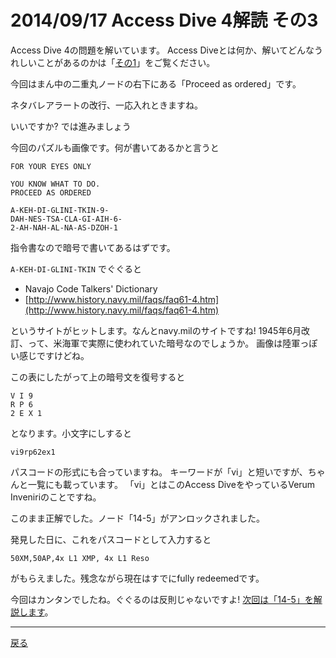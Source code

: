 # 2014/09/17 Access Dive 4解読 その3

Access Dive 4の問題を解いています。
Access Diveとは何か、解いてどんなうれしいことがあるのかは「[その1](./ad4_intro.md)」をご覧ください。

今回はまん中の二重丸ノードの右下にある「Proceed as ordered」です。

ネタバレアラートの改行、一応入れときますね。








いいですか? では進みましょう







今回のパズルも画像です。何が書いてあるかと言うと

```
FOR YOUR EYES ONLY

YOU KNOW WHAT TO DO.
PROCEED AS ORDERED

A-KEH-DI-GLINI-TKIN-9-
DAH-NES-TSA-CLA-GI-AIH-6-
2-AH-NAH-AL-NA-AS-DZOH-1
```

指令書なので暗号で書いてあるはずです。

`A-KEH-DI-GLINI-TKIN` でぐぐると

- Navajo Code Talkers' Dictionary
- [http://www.history.navy.mil/faqs/faq61-4.htm](http://www.history.navy.mil/faqs/faq61-4.htm)

というサイトがヒットします。なんとnavy.milのサイトですね!
1945年6月改訂、って、米海軍で実際に使われていた暗号なのでしょうか。
画像は陸軍っぽい感じですけどね。

この表にしたがって上の暗号文を復号すると

```
V I 9
R P 6
2 E X 1
```

となります。小文字にしすると

`vi9rp62ex1`

パスコードの形式にも合っていますね。
キーワードが「vi」と短いですが、ちゃんと一覧にも載っています。
「vi」とはこのAccess DiveをやっているVerum Inveniriのことですね。

このまま正解でした。ノード「14-5」がアンロックされました。

発見した日に、これをパスコードとして入力すると

`50XM,50AP,4x L1 XMP, 4x L1 Reso`

がもらえました。残念ながら現在はすでにfully redeemedです。

今回はカンタンでしたね。ぐぐるのは反則じゃないですよ!
[次回は「14-5」を解説します](./ad4_14-5.md)。

----

[戻る](index.html)
